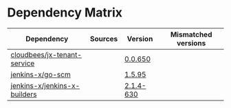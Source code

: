 # Dependency Matrix

Dependency | Sources | Version | Mismatched versions
---------- | ------- | ------- | -------------------
[cloudbees/jx-tenant-service](https://github.com/cloudbees/jx-tenant-service) |  | [0.0.650](https://github.com/cloudbees/jx-tenant-service/releases/tag/v0.0.650) | 
[jenkins-x/go-scm](https://github.com/jenkins-x/go-scm) |  | [1.5.95]() | 
[jenkins-x/jenkins-x-builders](https://github.com/jenkins-x/jenkins-x-builders) |  | [2.1.4-630]() | 
